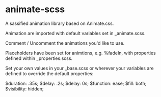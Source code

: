 animate-scss
============

A sassified animation library based on Animate.css.

Animation are imported with default variables set in _animate.scss.

Comment / Uncomment the animations you'd like to use.

Placeholders have been set for animtions, e.g. %fadeIn, with properties defined within _properties.scss.

Set your own values in your _base.scss or wherever your variables are defined to override the default properties:

$duration: .35s;
$delay: .2s;
$delay: 0s;
$function: ease;
$fill: both;
$visibility: hidden;
